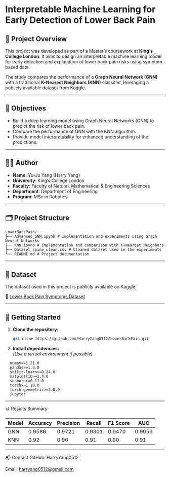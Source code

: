 # Interpretable Machine Learning for Early Detection of Lower Back Pain

## 📘 Project Overview

This project was developed as part of a Master’s coursework at **King’s College London**. It aims to design an interpretable machine learning model for early detection and explanation of lower back pain risks using symptom-based data.

The study compares the performance of a **Graph Neural Network (GNN)** with a traditional **K-Nearest Neighbors (KNN)** classifier, leveraging a publicly available dataset from Kaggle.

---

## 🎯 Objectives

- Build a deep learning model using Graph Neural Networks (GNN) to predict the risk of lower back pain.
- Compare the performance of GNN with the KNN algorithm.
- Provide model interpretability for enhanced understanding of the predictions.

---

## 👨‍🎓 Author

- **Name**: Yu-Ju Yang (Harry Yang)
- **University**: King’s College London
- **Faculty**: Faculty of Natural, Mathematical & Engineering Sciences
- **Department**: Department of Engineering
- **Program**: MSc in Robotics

---

## 🗂 Project Structure

```text
LowerBackPain/
├── Advanced_GNN.ipynb # Implementation and experiments using Graph Neural Networks
├── KNN.ipynb # Implementation and comparison with K-Nearest Neighbors
├── Dataset_spine_clean.csv # Cleaned dataset used in the experiments
└── README.md # Project documentation
```

---

## 🔗 Dataset

The dataset used in this project is publicly available on Kaggle:

🔗 [Lower Back Pain Symptoms Dataset](https://www.kaggle.com/datasets/sammy123/lower-back-pain-symptoms-dataset/data)

---

## 🚀 Getting Started

1. **Clone the repository**:
   ```bash
   git clone https://github.com/HarryYang0512/LowerBackPain.git
   ```
2. **Install dependencies**:  
   *(Use a virtual environment if possible)*
```text
  numpy>=1.21.0
  pandas>=1.3.0
  scikit-learn>=0.24.0
  matplotlib>=3.4.0
  seaborn>=0.11.0
  torch>=1.10.0
  torch-geometric>=2.0.0
  jupyter
```

---

📊 Results Summary

| Model | Accuracy | Precision | Recall | F1 Score |   AUC    |
|-------|----------|-----------|--------|----------|----------|
| GNN   | 0.9586   | 0.9721    | 0.9301 | 0.9470   | 0.9959   |
| KNN   | 0.92     | 0.90      | 0.91   | 0.90     | 0.91     |

---

📬 Contact
GitHub: HarryYang0512

Email: harryang0512@gmail.com
